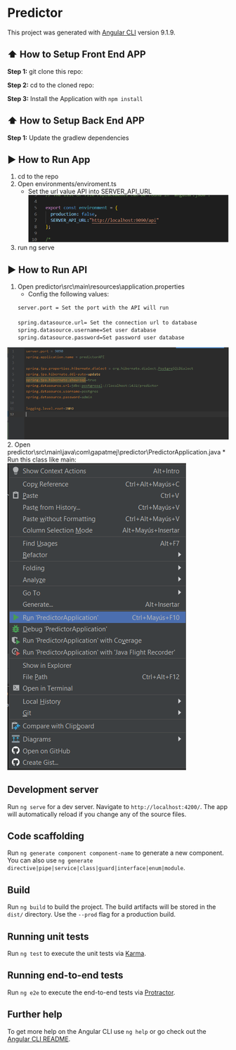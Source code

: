 # Predictor

This project was generated with [Angular CLI](https://github.com/angular/angular-cli) version 9.1.9.

## :arrow_up: How to Setup Front End APP
 
**Step 1:** git clone this repo:

**Step 2:** cd to the cloned repo:

**Step 3:** Install the Application with `npm install`

## :arrow_up: How to Setup Back End APP
 
**Step 1:** Update the gradlew dependencies 

## :arrow_forward: How to Run App
1. cd to the repo
2. Open environments/enviroment.ts
    * Set the url value API into SERVER_API_URL
 ![Version](src/imagesReadme/environment.png)
3. run ng serve

## :arrow_forward: How to Run API
1. Open predictor\src\main\resources\application.properties
    * Config the following values:
    ```sh
    server.port = Set the port with the API will run

    spring.datasource.url= Set the connection url to database 
    spring.datasource.username=Set user database
    spring.datasource.password=Set password user database
    ```
 ![Version](src/imagesReadme/properties.png)
2. Open predictor\src\main\java\com\gapatmej\predictor\PredictorApplication.java
    * Run this class like main:
    ![Version](src/imagesReadme/runPredictorApplication.png)

## Development server

Run `ng serve` for a dev server. Navigate to `http://localhost:4200/`. The app will automatically reload if you change any of the source files.

## Code scaffolding

Run `ng generate component component-name` to generate a new component. You can also use `ng generate directive|pipe|service|class|guard|interface|enum|module`.

## Build

Run `ng build` to build the project. The build artifacts will be stored in the `dist/` directory. Use the `--prod` flag for a production build.

## Running unit tests

Run `ng test` to execute the unit tests via [Karma](https://karma-runner.github.io).

## Running end-to-end tests

Run `ng e2e` to execute the end-to-end tests via [Protractor](http://www.protractortest.org/).

## Further help

To get more help on the Angular CLI use `ng help` or go check out the [Angular CLI README](https://github.com/angular/angular-cli/blob/master/README.md).
